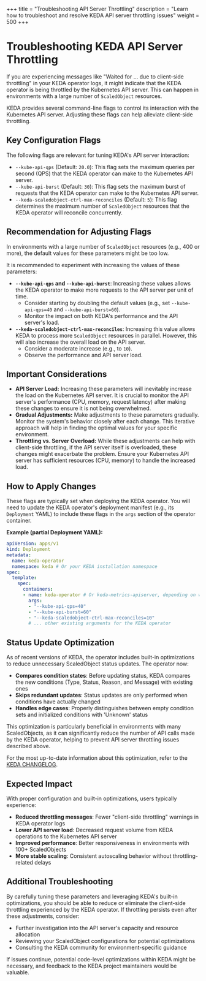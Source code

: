 +++
title = "Troubleshooting API Server Throttling"
description = "Learn how to troubleshoot and resolve KEDA API server throttling issues"
weight = 500
+++

# Troubleshooting KEDA API Server Throttling

If you are experiencing messages like "Waited for ... due to client-side throttling" in your KEDA operator logs, it might indicate that the KEDA operator is being throttled by the Kubernetes API server. This can happen in environments with a large number of `ScaledObject` resources.

KEDA provides several command-line flags to control its interaction with the Kubernetes API server. Adjusting these flags can help alleviate client-side throttling.

## Key Configuration Flags

The following flags are relevant for tuning KEDA's API server interaction:

*   `--kube-api-qps` (Default: `20.0`): This flag sets the maximum queries per second (QPS) that the KEDA operator can make to the Kubernetes API server.
*   `--kube-api-burst` (Default: `30`): This flag sets the maximum burst of requests that the KEDA operator can make to the Kubernetes API server.
*   `--keda-scaledobject-ctrl-max-reconciles` (Default: `5`): This flag determines the maximum number of `ScaledObject` resources that the KEDA operator will reconcile concurrently.

## Recommendation for Adjusting Flags

In environments with a large number of `ScaledObject` resources (e.g., 400 or more), the default values for these parameters might be too low.

It is recommended to experiment with increasing the values of these parameters:

*   **`--kube-api-qps` and `--kube-api-burst`**: Increasing these values allows the KEDA operator to make more requests to the API server per unit of time.
    *   Consider starting by doubling the default values (e.g., set `--kube-api-qps=40` and `--kube-api-burst=60`).
    *   Monitor the impact on both KEDA's performance and the API server's load.
*   **`--keda-scaledobject-ctrl-max-reconciles`**: Increasing this value allows KEDA to process more `ScaledObject` resources in parallel. However, this will also increase the overall load on the API server.
    *   Consider a moderate increase (e.g., to `10`).
    *   Observe the performance and API server load.

## Important Considerations

*   **API Server Load:** Increasing these parameters will inevitably increase the load on the Kubernetes API server. It is crucial to monitor the API server's performance (CPU, memory, request latency) after making these changes to ensure it is not being overwhelmed.
*   **Gradual Adjustments:** Make adjustments to these parameters gradually. Monitor the system's behavior closely after each change. This iterative approach will help in finding the optimal values for your specific environment.
*   **Throttling vs. Server Overload:** While these adjustments can help with client-side throttling, if the API server itself is overloaded, these changes might exacerbate the problem. Ensure your Kubernetes API server has sufficient resources (CPU, memory) to handle the increased load.

## How to Apply Changes

These flags are typically set when deploying the KEDA operator. You will need to update the KEDA operator's deployment manifest (e.g., its `Deployment` YAML) to include these flags in the `args` section of the operator container.

**Example (partial Deployment YAML):**

```yaml
apiVersion: apps/v1
kind: Deployment
metadata:
  name: keda-operator
  namespace: keda # Or your KEDA installation namespace
spec:
  template:
    spec:
      containers:
      - name: keda-operator # Or keda-metrics-apiserver, depending on which component is throttled
        args:
        - "--kube-api-qps=40"
        - "--kube-api-burst=60"
        - "--keda-scaledobject-ctrl-max-reconciles=10"
        # ... other existing arguments for the KEDA operator
```

## Status Update Optimization

As of recent versions of KEDA, the operator includes built-in optimizations to reduce unnecessary ScaledObject status updates. The operator now:

- **Compares condition states**: Before updating status, KEDA compares the new conditions (Type, Status, Reason, and Message) with existing ones
- **Skips redundant updates**: Status updates are only performed when conditions have actually changed
- **Handles edge cases**: Properly distinguishes between empty condition sets and initialized conditions with 'Unknown' status

This optimization is particularly beneficial in environments with many ScaledObjects, as it can significantly reduce the number of API calls made by the KEDA operator, helping to prevent API server throttling issues described above.

For the most up-to-date information about this optimization, refer to the [KEDA CHANGELOG](https://github.com/kedacore/keda/blob/main/CHANGELOG.md).

## Expected Impact

With proper configuration and built-in optimizations, users typically experience:

- **Reduced throttling messages**: Fewer "client-side throttling" warnings in KEDA operator logs
- **Lower API server load**: Decreased request volume from KEDA operations to the Kubernetes API server
- **Improved performance**: Better responsiveness in environments with 100+ ScaledObjects
- **More stable scaling**: Consistent autoscaling behavior without throttling-related delays

## Additional Troubleshooting

By carefully tuning these parameters and leveraging KEDA's built-in optimizations, you should be able to reduce or eliminate the client-side throttling experienced by the KEDA operator. If throttling persists even after these adjustments, consider:

- Further investigation into the API server's capacity and resource allocation
- Reviewing your ScaledObject configurations for potential optimizations
- Consulting the KEDA community for environment-specific guidance

If issues continue, potential code-level optimizations within KEDA might be necessary, and feedback to the KEDA project maintainers would be valuable. 